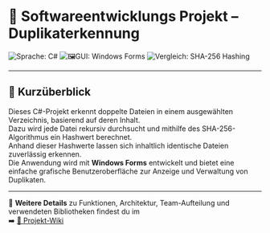 # 📁 Softwareentwicklungs Projekt – Duplikaterkennung

![Sprache: C#](https://img.shields.io/badge/Sprache-C%23-68217A)
![🖼GUI: Windows Forms](https://img.shields.io/badge/GUI-Windows%20Forms-1E90FF)
![Vergleich: SHA-256 Hashing](https://img.shields.io/badge/Hashing-SHA--256-4CAF50)

---

## 📄 Kurzüberblick

Dieses C#-Projekt erkennt doppelte Dateien in einem ausgewählten Verzeichnis, basierend auf deren Inhalt.  
Dazu wird jede Datei rekursiv durchsucht und mithilfe des SHA-256-Algorithmus ein Hashwert berechnet.  
Anhand dieser Hashwerte lassen sich inhaltlich identische Dateien zuverlässig erkennen.  
Die Anwendung wird mit **Windows Forms** entwickelt und bietet eine einfache grafische Benutzeroberfläche zur Anzeige und Verwaltung von Duplikaten.

---

📘 **Weitere Details** zu Funktionen, Architektur, Team-Aufteilung und verwendeten Bibliotheken findest du im  
➡️ [📖 Projekt-Wiki](https://github.com/Mysteri04/Softwareentwicklungs-Projekt/wiki)

